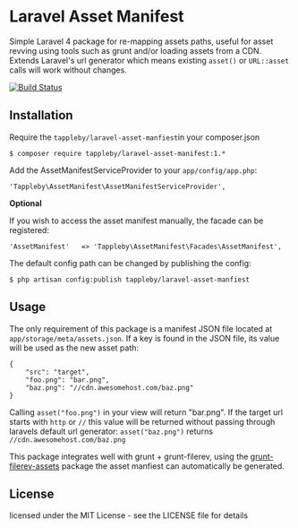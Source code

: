 # Laravel Asset Manifest

Simple Laravel 4 package for re-mapping assets paths, useful for asset revving using tools such as grunt and/or loading assets from a CDN. Extends Laravel's url generator which means existing `asset()` or `URL::asset` calls will work without changes.

[![Build Status](https://travis-ci.org/tappleby/laravel-asset-manifest.svg?branch=master)](https://travis-ci.org/tappleby/laravel-asset-manifest)

## Installation

Require the `tappleby/laravel-asset-manfiest`in your composer.json

	$ composer require tappleby/laravel-asset-manifest:1.*
	
Add the AssetManifestServiceProvider to your `app/config/app.php`:

	'Tappleby\AssetManifest\AssetManifestServiceProvider',

**Optional**

If you wish to access the asset manifest manually, the facade can be registered:

	'AssetManifest'   => 'Tappleby\AssetManifest\Facades\AssetManifest',

The default config path can be changed by publishing the config:

	$ php artisan config:publish tappleby/laravel-asset-manfiest

## Usage

The only requirement of this package is a manifest JSON file located at `app/storage/meta/assets.json`. If a key is found in the JSON file, its value will be used as the new asset path:

	{
		"src": "target",
		"foo.png": "bar.png",
		"baz.png": "//cdn.awesomehost.com/baz.png"
	}

Calling `asset("foo.png")` in your view will return "bar.png". If the target url starts with `http` or `//` this value will be returned without passing through laravels default url generator: `asset("baz.png")` returns `//cdn.awesomehost.com/baz.png`

This package integrates well with grunt + grunt-filerev, using the [grunt-filerev-assets](https://github.com/richardbolt/grunt-filerev-assets) package the asset manfiest can automatically be generated.


## License 

licensed under the MIT License - see the LICENSE file for details